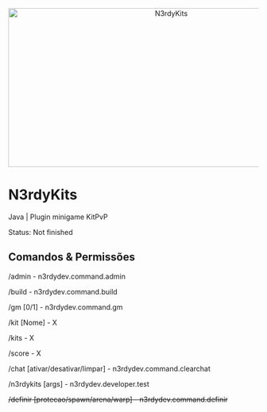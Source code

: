 <div align="center">
<img src="https://socialify.git.ci/iagof-dev/N3rdyKits/image?description=1&font=Source%20Code%20Pro&language=1&name=1&owner=1&pattern=Solid&stargazers=1&theme=Auto" alt="N3rdyKits" width="640" height="320" />
</div>

# N3rdyKits
Java | Plugin minigame KitPvP

Status: Not finished

## Comandos & Permissões
/admin - n3rdydev.command.admin

/build - n3rdydev.command.build

/gm [0/1] - n3rdydev.command.gm

/kit [Nome] - X

/kits - X

/score - X

/chat [ativar/desativar/limpar] - n3rdydev.command.clearchat

/n3rdykits [args] - n3rdydev.developer.test

~~/definir [protecao/spawn/arena/warp] - n3rdydev.command.definir~~ 
